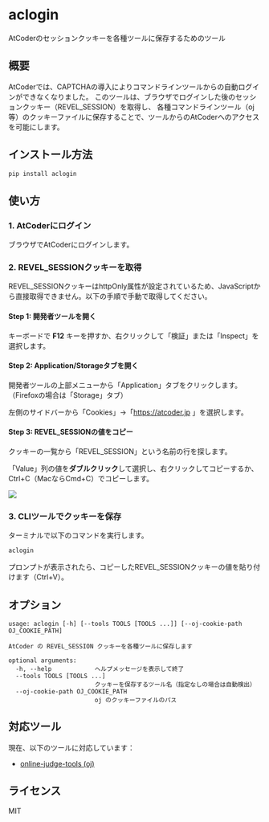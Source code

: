 # aclogin

AtCoderのセッションクッキーを各種ツールに保存するためのツール

## 概要

AtCoderでは、CAPTCHAの導入によりコマンドラインツールからの自動ログインができなくなりました。
このツールは、ブラウザでログインした後のセッションクッキー（REVEL_SESSION）を取得し、
各種コマンドラインツール（oj等）のクッキーファイルに保存することで、ツールからのAtCoderへのアクセスを可能にします。

## インストール方法

```bash
pip install aclogin
```

## 使い方

### 1. AtCoderにログイン

ブラウザでAtCoderにログインします。

### 2. REVEL_SESSIONクッキーを取得

REVEL_SESSIONクッキーはhttpOnly属性が設定されているため、JavaScriptから直接取得できません。以下の手順で手動で取得してください。

#### Step 1: 開発者ツールを開く

キーボードで **F12** キーを押すか、右クリックして「検証」または「Inspect」を選択します。

#### Step 2: Application/Storageタブを開く

開発者ツールの上部メニューから「Application」タブをクリックします。（Firefoxの場合は「Storage」タブ）

左側のサイドバーから「Cookies」→「https://atcoder.jp 」を選択します。

#### Step 3: REVEL_SESSIONの値をコピー

クッキーの一覧から「REVEL_SESSION」という名前の行を探します。

「Value」列の値を**ダブルクリック**して選択し、右クリックしてコピーするか、Ctrl+C（MacならCmd+C）でコピーします。

![](/img/session_location.png)

### 3. CLIツールでクッキーを保存

ターミナルで以下のコマンドを実行します。

```bash
aclogin
```

プロンプトが表示されたら、コピーしたREVEL_SESSIONクッキーの値を貼り付けます（Ctrl+V）。

## オプション

```
usage: aclogin [-h] [--tools TOOLS [TOOLS ...]] [--oj-cookie-path OJ_COOKIE_PATH]

AtCoder の REVEL_SESSION クッキーを各種ツールに保存します

optional arguments:
  -h, --help            ヘルプメッセージを表示して終了
  --tools TOOLS [TOOLS ...]
                        クッキーを保存するツール名（指定なしの場合は自動検出）
  --oj-cookie-path OJ_COOKIE_PATH
                        oj のクッキーファイルのパス
```

## 対応ツール

現在、以下のツールに対応しています：

- [online-judge-tools (oj)](https://github.com/online-judge-tools/oj)

## ライセンス

MIT